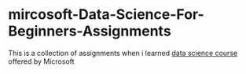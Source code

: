 # mircosoft-Data-Science-For-Beginners-Assignments
This is a collection of assignments when i learned [data science course](https://github.com/microsoft/Data-Science-For-Beginners)
offered by Microsoft
